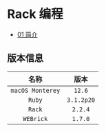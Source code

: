 # Rack 编程


* [01 简介](./ch01)


## 版本信息

名称 | 版本
:---: | :---:
`macOS Monterey` | `12.6`
`Ruby` | `3.1.2p20`
`Rack` | `2.2.4`
`WEBrick` | `1.7.0`
